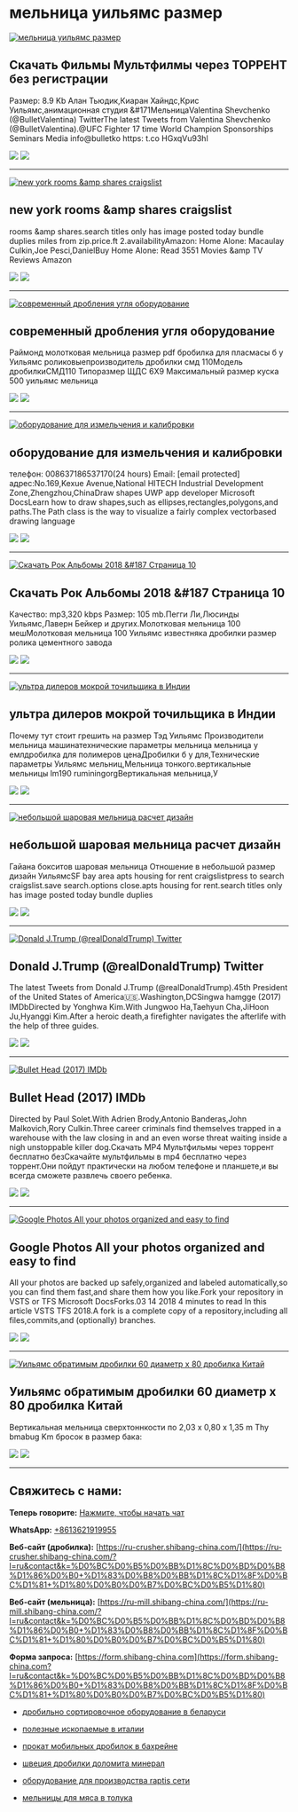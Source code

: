 # мельница уильямс размер

<a href="https://swt.shibang-china.com/?n=lxq&l=ru&img&k=%D0%BC%D0%B5%D0%BB%D1%8C%D0%BD%D0%B8%D1%86%D0%B0+%D1%83%D0%B8%D0%BB%D1%8C%D1%8F%D0%BC%D1%81+%D1%80%D0%B0%D0%B7%D0%BC%D0%B5%D1%80" target="_blank">![мельница уильямс размер](http://static.shibang-china.com/all-800x300/108.jpg)</a>

## Скачать Фильмы Мультфилмы через ТОРРЕНТ без регистрации
Размер: 8.9 Kb Алан Тьюдик,Киаран Хайндс,Крис Уильямс,анимационная студия &#171МельницаValentina Shevchenko (@BulletValentina) TwitterThe latest Tweets from Valentina Shevchenko (@BulletValentina).@UFC Fighter 17 time World Champion Sponsorships Seminars Media info@bulletko https: t.co HGxqVu93hl


<a href="https://whatsapp.shibangsoft.com/WhatsApp.php" target="_blank" title="WhatsApp">![](http://static.shibang-china.com/icon/whatsapp.png)</a> <a href="https://swt.shibang-china.com/?n=lxq&l=ru&icon&k=%D0%BC%D0%B5%D0%BB%D1%8C%D0%BD%D0%B8%D1%86%D0%B0+%D1%83%D0%B8%D0%BB%D1%8C%D1%8F%D0%BC%D1%81+%D1%80%D0%B0%D0%B7%D0%BC%D0%B5%D1%80" target="_blank">![](http://static.shibang-china.com/icon/chat-ru.png)</a>

---

<a href="https://swt.shibang-china.com/?n=lxq&l=ru&img&k=%D0%BC%D0%B5%D0%BB%D1%8C%D0%BD%D0%B8%D1%86%D0%B0+%D1%83%D0%B8%D0%BB%D1%8C%D1%8F%D0%BC%D1%81+%D1%80%D0%B0%D0%B7%D0%BC%D0%B5%D1%80" target="_blank">![new york rooms &amp shares craigslist](http://static.shibang-china.com/all-800x300/93.jpg)</a>

## new york rooms &amp shares craigslist
rooms &amp shares.search titles only has image posted today bundle duplies miles from zip.price.ft 2.availabilityAmazon: Home Alone: Macaulay Culkin,Joe Pesci,DanielBuy Home Alone: Read 3551 Movies &amp TV Reviews Amazon


<a href="https://whatsapp.shibangsoft.com/WhatsApp.php" target="_blank" title="WhatsApp">![](http://static.shibang-china.com/icon/whatsapp.png)</a> <a href="https://swt.shibang-china.com/?n=lxq&l=ru&icon&k=%D0%BC%D0%B5%D0%BB%D1%8C%D0%BD%D0%B8%D1%86%D0%B0+%D1%83%D0%B8%D0%BB%D1%8C%D1%8F%D0%BC%D1%81+%D1%80%D0%B0%D0%B7%D0%BC%D0%B5%D1%80" target="_blank">![](http://static.shibang-china.com/icon/chat-ru.png)</a>

---

<a href="https://swt.shibang-china.com/?n=lxq&l=ru&img&k=%D0%BC%D0%B5%D0%BB%D1%8C%D0%BD%D0%B8%D1%86%D0%B0+%D1%83%D0%B8%D0%BB%D1%8C%D1%8F%D0%BC%D1%81+%D1%80%D0%B0%D0%B7%D0%BC%D0%B5%D1%80" target="_blank">![современный дробления угля оборудование](http://static.shibang-china.com/all-800x300/825.jpg)</a>

## современный дробления угля оборудование
Раймонд молотковая мельница размер pdf бробилка для пласмасы б у Уильямс роликовыепроизводитель дробилки смд 110Модель дробилкиСМД110 Типоразмер ЩДС 6Х9 Максимальный размер куска 500 уильямс мельница


<a href="https://whatsapp.shibangsoft.com/WhatsApp.php" target="_blank" title="WhatsApp">![](http://static.shibang-china.com/icon/whatsapp.png)</a> <a href="https://swt.shibang-china.com/?n=lxq&l=ru&icon&k=%D0%BC%D0%B5%D0%BB%D1%8C%D0%BD%D0%B8%D1%86%D0%B0+%D1%83%D0%B8%D0%BB%D1%8C%D1%8F%D0%BC%D1%81+%D1%80%D0%B0%D0%B7%D0%BC%D0%B5%D1%80" target="_blank">![](http://static.shibang-china.com/icon/chat-ru.png)</a>

---

<a href="https://swt.shibang-china.com/?n=lxq&l=ru&img&k=%D0%BC%D0%B5%D0%BB%D1%8C%D0%BD%D0%B8%D1%86%D0%B0+%D1%83%D0%B8%D0%BB%D1%8C%D1%8F%D0%BC%D1%81+%D1%80%D0%B0%D0%B7%D0%BC%D0%B5%D1%80" target="_blank">![оборудование для измельчения и калибровки](http://static.shibang-china.com/all-800x300/1468.jpg)</a>

## оборудование для измельчения и калибровки
телефон: 008637186537170(24 hours) Email: [email protected] адрес:No.169,Kexue Avenue,National HITECH Industrial Development Zone,Zhengzhou,ChinaDraw shapes UWP app developer Microsoft DocsLearn how to draw shapes,such as ellipses,rectangles,polygons,and paths.The Path class is the way to visualize a fairly complex vectorbased drawing language


<a href="https://whatsapp.shibangsoft.com/WhatsApp.php" target="_blank" title="WhatsApp">![](http://static.shibang-china.com/icon/whatsapp.png)</a> <a href="https://swt.shibang-china.com/?n=lxq&l=ru&icon&k=%D0%BC%D0%B5%D0%BB%D1%8C%D0%BD%D0%B8%D1%86%D0%B0+%D1%83%D0%B8%D0%BB%D1%8C%D1%8F%D0%BC%D1%81+%D1%80%D0%B0%D0%B7%D0%BC%D0%B5%D1%80" target="_blank">![](http://static.shibang-china.com/icon/chat-ru.png)</a>

---

<a href="https://swt.shibang-china.com/?n=lxq&l=ru&img&k=%D0%BC%D0%B5%D0%BB%D1%8C%D0%BD%D0%B8%D1%86%D0%B0+%D1%83%D0%B8%D0%BB%D1%8C%D1%8F%D0%BC%D1%81+%D1%80%D0%B0%D0%B7%D0%BC%D0%B5%D1%80" target="_blank">![Скачать Рок Альбомы 2018 &#187 Страница 10](http://static.shibang-china.com/all-800x300/568.jpg)</a>

## Скачать Рок Альбомы 2018 &#187 Страница 10
Качество: mp3,320 kbps Размер: 105 mb.Пегги Ли,Люсинды Уильямс,Лаверн Бейкер и других.Молотковая мельница 100 мешМолотковая мельница 100 Уильямс известняка дробилки размер ролика цементного завода


<a href="https://whatsapp.shibangsoft.com/WhatsApp.php" target="_blank" title="WhatsApp">![](http://static.shibang-china.com/icon/whatsapp.png)</a> <a href="https://swt.shibang-china.com/?n=lxq&l=ru&icon&k=%D0%BC%D0%B5%D0%BB%D1%8C%D0%BD%D0%B8%D1%86%D0%B0+%D1%83%D0%B8%D0%BB%D1%8C%D1%8F%D0%BC%D1%81+%D1%80%D0%B0%D0%B7%D0%BC%D0%B5%D1%80" target="_blank">![](http://static.shibang-china.com/icon/chat-ru.png)</a>

---

<a href="https://swt.shibang-china.com/?n=lxq&l=ru&img&k=%D0%BC%D0%B5%D0%BB%D1%8C%D0%BD%D0%B8%D1%86%D0%B0+%D1%83%D0%B8%D0%BB%D1%8C%D1%8F%D0%BC%D1%81+%D1%80%D0%B0%D0%B7%D0%BC%D0%B5%D1%80" target="_blank">![ультра дилеров мокрой точильщика в Индии](http://static.shibang-china.com/all-800x300/1164.jpg)</a>

## ультра дилеров мокрой точильщика в Индии
Почему тут стоит грешить на размер Тэд Уильямс Производители мельница машинатехнические параметры мельница мельница у емлдробилка для полимеров ценаДробилки б у для,Технические параметры Уильямс мельниц,Мельница тонкого.вертикальные мельницы lm190 ruminingorgВертикальная мельница,У


<a href="https://whatsapp.shibangsoft.com/WhatsApp.php" target="_blank" title="WhatsApp">![](http://static.shibang-china.com/icon/whatsapp.png)</a> <a href="https://swt.shibang-china.com/?n=lxq&l=ru&icon&k=%D0%BC%D0%B5%D0%BB%D1%8C%D0%BD%D0%B8%D1%86%D0%B0+%D1%83%D0%B8%D0%BB%D1%8C%D1%8F%D0%BC%D1%81+%D1%80%D0%B0%D0%B7%D0%BC%D0%B5%D1%80" target="_blank">![](http://static.shibang-china.com/icon/chat-ru.png)</a>

---

<a href="https://swt.shibang-china.com/?n=lxq&l=ru&img&k=%D0%BC%D0%B5%D0%BB%D1%8C%D0%BD%D0%B8%D1%86%D0%B0+%D1%83%D0%B8%D0%BB%D1%8C%D1%8F%D0%BC%D1%81+%D1%80%D0%B0%D0%B7%D0%BC%D0%B5%D1%80" target="_blank">![небольшой шаровая мельница расчет дизайн](http://static.shibang-china.com/all-800x300/1218.jpg)</a>

## небольшой шаровая мельница расчет дизайн
Гайана бокситов шаровая мельница Отношение в небольшой размер дизайн УильямсSF bay area apts housing for rent craigslistpress to search craigslist.save search.options close.apts housing for rent.search titles only has image posted today bundle duplies


<a href="https://whatsapp.shibangsoft.com/WhatsApp.php" target="_blank" title="WhatsApp">![](http://static.shibang-china.com/icon/whatsapp.png)</a> <a href="https://swt.shibang-china.com/?n=lxq&l=ru&icon&k=%D0%BC%D0%B5%D0%BB%D1%8C%D0%BD%D0%B8%D1%86%D0%B0+%D1%83%D0%B8%D0%BB%D1%8C%D1%8F%D0%BC%D1%81+%D1%80%D0%B0%D0%B7%D0%BC%D0%B5%D1%80" target="_blank">![](http://static.shibang-china.com/icon/chat-ru.png)</a>

---

<a href="https://swt.shibang-china.com/?n=lxq&l=ru&img&k=%D0%BC%D0%B5%D0%BB%D1%8C%D0%BD%D0%B8%D1%86%D0%B0+%D1%83%D0%B8%D0%BB%D1%8C%D1%8F%D0%BC%D1%81+%D1%80%D0%B0%D0%B7%D0%BC%D0%B5%D1%80" target="_blank">![Donald J.Trump (@realDonaldTrump) Twitter](http://static.shibang-china.com/all-800x300/891.jpg)</a>

## Donald J.Trump (@realDonaldTrump) Twitter
The latest Tweets from Donald J.Trump (@realDonaldTrump).45th President of the United States of America🇺🇸.Washington,DCSingwa hamgge (2017) IMDbDirected by Yonghwa Kim.With Jungwoo Ha,Taehyun Cha,JiHoon Ju,Hyanggi Kim.After a heroic death,a firefighter navigates the afterlife with the help of three guides.


<a href="https://whatsapp.shibangsoft.com/WhatsApp.php" target="_blank" title="WhatsApp">![](http://static.shibang-china.com/icon/whatsapp.png)</a> <a href="https://swt.shibang-china.com/?n=lxq&l=ru&icon&k=%D0%BC%D0%B5%D0%BB%D1%8C%D0%BD%D0%B8%D1%86%D0%B0+%D1%83%D0%B8%D0%BB%D1%8C%D1%8F%D0%BC%D1%81+%D1%80%D0%B0%D0%B7%D0%BC%D0%B5%D1%80" target="_blank">![](http://static.shibang-china.com/icon/chat-ru.png)</a>

---

<a href="https://swt.shibang-china.com/?n=lxq&l=ru&img&k=%D0%BC%D0%B5%D0%BB%D1%8C%D0%BD%D0%B8%D1%86%D0%B0+%D1%83%D0%B8%D0%BB%D1%8C%D1%8F%D0%BC%D1%81+%D1%80%D0%B0%D0%B7%D0%BC%D0%B5%D1%80" target="_blank">![Bullet Head (2017) IMDb](http://static.shibang-china.com/all-800x300/1192.jpg)</a>

## Bullet Head (2017) IMDb
Directed by Paul Solet.With Adrien Brody,Antonio Banderas,John Malkovich,Rory Culkin.Three career criminals find themselves trapped in a warehouse with the law closing in and an even worse threat waiting inside a nigh unstoppable killer dog.Скачать MP4 Мультфильмы через торрент бесплатно безСкачайте мультфильмы в mp4 бесплатно через торрент.Они пойдут практически на любом телефоне и планшете,и вы всегда сможете развлечь своего ребенка.


<a href="https://whatsapp.shibangsoft.com/WhatsApp.php" target="_blank" title="WhatsApp">![](http://static.shibang-china.com/icon/whatsapp.png)</a> <a href="https://swt.shibang-china.com/?n=lxq&l=ru&icon&k=%D0%BC%D0%B5%D0%BB%D1%8C%D0%BD%D0%B8%D1%86%D0%B0+%D1%83%D0%B8%D0%BB%D1%8C%D1%8F%D0%BC%D1%81+%D1%80%D0%B0%D0%B7%D0%BC%D0%B5%D1%80" target="_blank">![](http://static.shibang-china.com/icon/chat-ru.png)</a>

---

<a href="https://swt.shibang-china.com/?n=lxq&l=ru&img&k=%D0%BC%D0%B5%D0%BB%D1%8C%D0%BD%D0%B8%D1%86%D0%B0+%D1%83%D0%B8%D0%BB%D1%8C%D1%8F%D0%BC%D1%81+%D1%80%D0%B0%D0%B7%D0%BC%D0%B5%D1%80" target="_blank">![Google Photos All your photos organized and easy to find](http://static.shibang-china.com/all-800x300/308.jpg)</a>

## Google Photos All your photos organized and easy to find
All your photos are backed up safely,organized and labeled automatically,so you can find them fast,and share them how you like.Fork your repository in VSTS or TFS Microsoft DocsForks.03 14 2018 4 minutes to read In this article VSTS TFS 2018.A fork is a complete copy of a repository,including all files,commits,and (optionally) branches.


<a href="https://whatsapp.shibangsoft.com/WhatsApp.php" target="_blank" title="WhatsApp">![](http://static.shibang-china.com/icon/whatsapp.png)</a> <a href="https://swt.shibang-china.com/?n=lxq&l=ru&icon&k=%D0%BC%D0%B5%D0%BB%D1%8C%D0%BD%D0%B8%D1%86%D0%B0+%D1%83%D0%B8%D0%BB%D1%8C%D1%8F%D0%BC%D1%81+%D1%80%D0%B0%D0%B7%D0%BC%D0%B5%D1%80" target="_blank">![](http://static.shibang-china.com/icon/chat-ru.png)</a>

---

<a href="https://swt.shibang-china.com/?n=lxq&l=ru&img&k=%D0%BC%D0%B5%D0%BB%D1%8C%D0%BD%D0%B8%D1%86%D0%B0+%D1%83%D0%B8%D0%BB%D1%8C%D1%8F%D0%BC%D1%81+%D1%80%D0%B0%D0%B7%D0%BC%D0%B5%D1%80" target="_blank">![Уильямс обратимым дробилки 60 диаметр х 80 дробилка Китай](http://static.shibang-china.com/all-800x300/1483.jpg)</a>

## Уильямс обратимым дробилки 60 диаметр х 80 дробилка Китай
Вертикальная мельница сверхтоннкости по 2,03 x 0,80 x 1,35 m Thy bmabug Km бросок в размер бака:

<a href="https://whatsapp.shibangsoft.com/WhatsApp.php" target="_blank" title="WhatsApp">![](http://static.shibang-china.com/icon/whatsapp.png)</a> <a href="https://swt.shibang-china.com/?l=ru&icon&k=%D0%BC%D0%B5%D0%BB%D1%8C%D0%BD%D0%B8%D1%86%D0%B0+%D1%83%D0%B8%D0%BB%D1%8C%D1%8F%D0%BC%D1%81+%D1%80%D0%B0%D0%B7%D0%BC%D0%B5%D1%80" target="_blank">![](http://static.shibang-china.com/icon/chat-ru.png)</a>

---
## Свяжитесь с нами:

**Теперь говорите:** [Нажмите, чтобы начать чат](https://swt.shibang-china.com?l=ru&contact&k=%D0%BC%D0%B5%D0%BB%D1%8C%D0%BD%D0%B8%D1%86%D0%B0+%D1%83%D0%B8%D0%BB%D1%8C%D1%8F%D0%BC%D1%81+%D1%80%D0%B0%D0%B7%D0%BC%D0%B5%D1%80)

**WhatsApp:**  [+8613621919955](https://whatsapp.shibangsoft.com/WhatsApp.php)

**Веб-сайт (дробилка):** [https://ru-crusher.shibang-china.com/](https://ru-crusher.shibang-china.com/?l=ru&contact&k=%D0%BC%D0%B5%D0%BB%D1%8C%D0%BD%D0%B8%D1%86%D0%B0+%D1%83%D0%B8%D0%BB%D1%8C%D1%8F%D0%BC%D1%81+%D1%80%D0%B0%D0%B7%D0%BC%D0%B5%D1%80)

**Веб-сайт (мельница):** [https://ru-mill.shibang-china.com/](https://ru-mill.shibang-china.com/?l=ru&contact&k=%D0%BC%D0%B5%D0%BB%D1%8C%D0%BD%D0%B8%D1%86%D0%B0+%D1%83%D0%B8%D0%BB%D1%8C%D1%8F%D0%BC%D1%81+%D1%80%D0%B0%D0%B7%D0%BC%D0%B5%D1%80)

**Форма запроса:** [https://form.shibang-china.com](https://form.shibang-china.com?l=ru&contact&k=%D0%BC%D0%B5%D0%BB%D1%8C%D0%BD%D0%B8%D1%86%D0%B0+%D1%83%D0%B8%D0%BB%D1%8C%D1%8F%D0%BC%D1%81+%D1%80%D0%B0%D0%B7%D0%BC%D0%B5%D1%80)

* [дробильно сортировочное оборудование в беларуси](../52/%D0%B4%D1%80%D0%BE%D0%B1%D0%B8%D0%BB%D1%8C%D0%BD%D0%BE%20%D1%81%D0%BE%D1%80%D1%82%D0%B8%D1%80%D0%BE%D0%B2%D0%BE%D1%87%D0%BD%D0%BE%D0%B5%20%D0%BE%D0%B1%D0%BE%D1%80%D1%83%D0%B4%D0%BE%D0%B2%D0%B0%D0%BD%D0%B8%D0%B5%20%D0%B2%20%D0%B1%D0%B5%D0%BB%D0%B0%D1%80%D1%83%D1%81%D0%B8.md)

* [полезные ископаемые в италии](../58/%D0%BF%D0%BE%D0%BB%D0%B5%D0%B7%D0%BD%D1%8B%D0%B5%20%D0%B8%D1%81%D0%BA%D0%BE%D0%BF%D0%B0%D0%B5%D0%BC%D1%8B%D0%B5%20%D0%B2%20%D0%B8%D1%82%D0%B0%D0%BB%D0%B8%D0%B8.md)

* [прокат мобильных дробилок в бахрейне](../60/%D0%BF%D1%80%D0%BE%D0%BA%D0%B0%D1%82%20%D0%BC%D0%BE%D0%B1%D0%B8%D0%BB%D1%8C%D0%BD%D1%8B%D1%85%20%D0%B4%D1%80%D0%BE%D0%B1%D0%B8%D0%BB%D0%BE%D0%BA%20%D0%B2%20%D0%B1%D0%B0%D1%85%D1%80%D0%B5%D0%B9%D0%BD%D0%B5.md)

* [швеция дробилки доломита минерал](../58/%D1%88%D0%B2%D0%B5%D1%86%D0%B8%D1%8F%20%D0%B4%D1%80%D0%BE%D0%B1%D0%B8%D0%BB%D0%BA%D0%B8%20%D0%B4%D0%BE%D0%BB%D0%BE%D0%BC%D0%B8%D1%82%D0%B0%20%D0%BC%D0%B8%D0%BD%D0%B5%D1%80%D0%B0%D0%BB.md)

* [оборудование для производства raptis сети](../55/%D0%BE%D0%B1%D0%BE%D1%80%D1%83%D0%B4%D0%BE%D0%B2%D0%B0%D0%BD%D0%B8%D0%B5%20%D0%B4%D0%BB%D1%8F%20%D0%BF%D1%80%D0%BE%D0%B8%D0%B7%D0%B2%D0%BE%D0%B4%D1%81%D1%82%D0%B2%D0%B0%20raptis%20%D1%81%D0%B5%D1%82%D0%B8.md)

* [мельницы для мяса в толука](../56/%D0%BC%D0%B5%D0%BB%D1%8C%D0%BD%D0%B8%D1%86%D1%8B%20%D0%B4%D0%BB%D1%8F%20%D0%BC%D1%8F%D1%81%D0%B0%20%D0%B2%20%D1%82%D0%BE%D0%BB%D1%83%D0%BA%D0%B0.md)